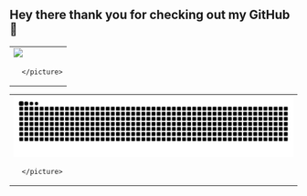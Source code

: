 ## Hey there thank you for checking out my GitHub👋



<table>
  <tr>
    <td>
      <picture>
<img src="https://github-readme-streak-stats.herokuapp.com?user=benedictnurs&theme=github-dark-dimmed" width="1200">

      </picture>
  </tr>
</table>

<table>
  <tr>
    <td>
      <picture>
<img src="https://github.com/benedictnurs/benedictnurs/blob/output/github-snake.svg" alt="Snake animation" />

      </picture>
  </tr>
</table>

<!--
**benedictnurs/benedictnurs** is a ✨ _special_ ✨ repository because its `README.md` (this file) appears on your GitHub profile.
  =
Here are some ideas to get you started:
- 🔭 I’m currently working on ...
- 🌱 I’m currently learning ...
- 👯 I’m looking to collaborate on ...
- 🤔 I’m looking for help with ...
- 💬 Ask me about ...
- 📫 How to reach me: ...
- 😄 Pronouns: ...
- ⚡ Fun fact: ...
-->
